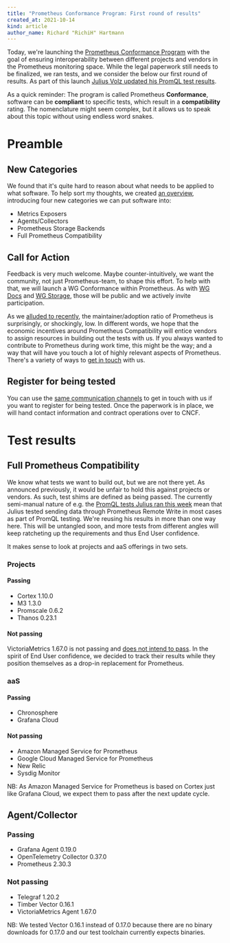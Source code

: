 ```yaml
---
title: "Prometheus Conformance Program: First round of results"
created_at: 2021-10-14
kind: article
author_name: Richard "RichiH" Hartmann
---
```


Today, we're launching the [Prometheus Conformance Program](/blog/2021/05/03/introducing-prometheus-conformance-program/) with the goal of ensuring interoperability between different projects and vendors in the Prometheus monitoring space. While the legal paperwork still needs to be finalized, we ran tests, and we consider the below our first round of results. As part of this launch [Julius Volz updated his PromQL test results](https://promlabs.com/blog/2021/10/14/promql-vendor-compatibility-round-three).

As a quick reminder: The program is called Prometheus **Conformance**, software can be **compliant** to specific tests, which result in a **compatibility** rating. The nomenclature might seem complex, but it allows us to speak about this topic without using endless word snakes.

<!-- more -->

# Preamble

## New Categories

We found that it's quite hard to reason about what needs to be applied to what software. To help sort my thoughts, we created [an overview](https://docs.google.com/document/d/1VGMme9RgpclqF4CF2woNmgFqq0J7nqHn-l72uNmAxhA), introducing four new categories we can put software into:

* Metrics Exposers
* Agents/Collectors
* Prometheus Storage Backends
* Full Prometheus Compatibility

## Call for Action

Feedback is very much welcome. Maybe counter-intuitively, we want the community, not just Prometheus-team, to shape this effort. To help with that, we will launch a WG Conformance within Prometheus. As with [WG Docs](https://docs.google.com/document/d/1k7_Ya7j5HrIgxXghTCj-26CuwPyGdAbHS0uQf0Ir2tw) and [WG Storage](https://docs.google.com/document/d/1HWL-NIfog3_pFxUny0kAHeoxd0grnqhCBcHVPZN4y3Y), those will be public and we actively invite participation.

As we [alluded to recently](https://www.youtube.com/watch?v=CBDZKjgRiew), the maintainer/adoption ratio of Prometheus is surprisingly, or shockingly, low. In different words, we hope that the economic incentives around Prometheus Compatibility will entice vendors to assign resources in building out the tests with us. If you always wanted to contribute to Prometheus during work time, this might be the way; and a way that will have you touch a lot of highly relevant aspects of Prometheus. There's a variety of ways to [get in touch](https://prometheus.io/community/) with us.

## Register for being tested

You can use the [same communication channels](https://prometheus.io/community/) to get in touch with us if you want to register for being tested. Once the paperwork is in place, we will hand contact information and contract operations over to CNCF.

# Test results

## Full Prometheus Compatibility

We know what tests we want to build out, but we are not there yet. As announced previously, it would be unfair to hold this against projects or vendors. As such, test shims are defined as being passed. The currently semi-manual nature of e.g. the [PromQL tests Julius ran this week](https://promlabs.com/blog/2021/10/14/promql-vendor-compatibility-round-three) mean that Julius tested sending data through Prometheus Remote Write in most cases as part of PromQL testing. We're reusing his results in more than one way here. This will be untangled soon, and more tests from different angles will keep ratcheting up the requirements and thus End User confidence.

It makes sense to look at projects and aaS offerings in two sets.

### Projects

#### Passing

* Cortex 1.10.0
* M3 1.3.0
* Promscale 0.6.2
* Thanos 0.23.1

#### Not passing

VictoriaMetrics 1.67.0 is not passing and [does not intend to pass](https://promlabs.com/blog/2021/10/14/promql-vendor-compatibility-round-three#victoriametrics). In the spirit of End User confidence, we decided to track their results while they position themselves as a drop-in replacement for Prometheus.

### aaS

#### Passing

* Chronosphere
* Grafana Cloud

#### Not passing

* Amazon Managed Service for Prometheus
* Google Cloud Managed Service for Prometheus
* New Relic
* Sysdig Monitor

NB: As Amazon Managed Service for Prometheus is based on Cortex just like Grafana Cloud, we expect them to pass after the next update cycle.

## Agent/Collector

### Passing

* Grafana Agent 0.19.0
* OpenTelemetry Collector 0.37.0
* Prometheus 2.30.3

### Not passing

* Telegraf 1.20.2
* Timber Vector 0.16.1
* VictoriaMetrics Agent 1.67.0

NB: We tested Vector 0.16.1 instead of 0.17.0 because there are no binary downloads for 0.17.0 and our test toolchain currently expects binaries.
